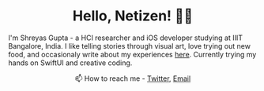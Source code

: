 <h1 align="center">Hello, Netizen! 👋🏾</h1>

<!--
**GLaDO8/GLaDO8** is a ✨ _special_ ✨ repository because its `README.md` (this file) appears on your GitHub profile.
-->



I'm Shreyas Gupta - a HCI researcher and iOS developer studying at IIIT Bangalore, India. I like telling stories through visual art, love trying out new food, and occasionaly write about my experiences [here](https://shreyas.design). Currently trying my hands on SwiftUI and creative coding. 


<p align="center">📫 How to reach me - <span><a href="https://twitter.com/awwmaaigawwd"> Twitter</a></span>, <a href="shreyas.gupta@iiitb.org"> Email</a></span></p>

